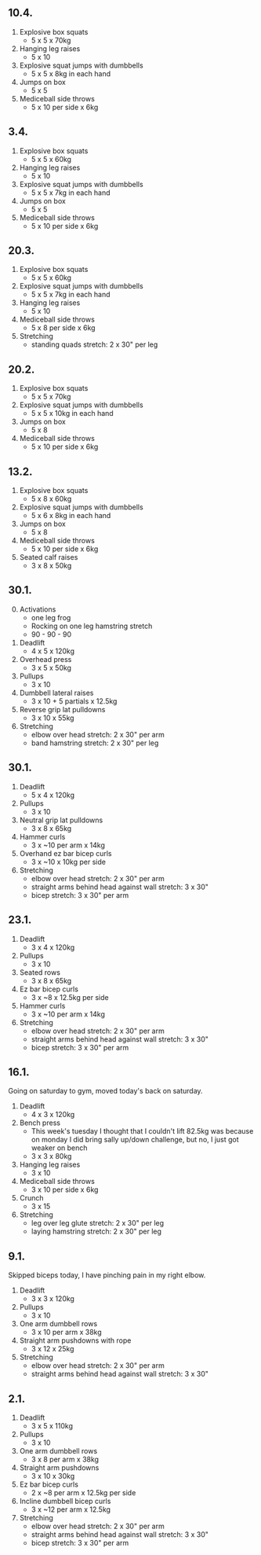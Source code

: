 ## 10.4.

1. Explosive box squats
   - 5 x 5 x 70kg
2. Hanging leg raises
   - 5 x 10
3. Explosive squat jumps with dumbbells
   - 5 x 5 x 8kg in each hand
4. Jumps on box
   - 5 x 5
5. Mediceball side throws
   - 5 x 10 per side x 6kg

## 3.4.

1. Explosive box squats
   - 5 x 5 x 60kg
2. Hanging leg raises
   - 5 x 10
3. Explosive squat jumps with dumbbells
   - 5 x 5 x 7kg in each hand
4. Jumps on box
   - 5 x 5
5. Mediceball side throws
   - 5 x 10 per side x 6kg

## 20.3.

1. Explosive box squats
   - 5 x 5 x 60kg
2. Explosive squat jumps with dumbbells
   - 5 x 5 x 7kg in each hand
3. Hanging leg raises
   - 5 x 10
4. Mediceball side throws
   - 5 x 8 per side x 6kg
5. Stretching
   - standing quads stretch: 2 x 30" per leg

## 20.2.

1. Explosive box squats
   - 5 x 5 x 70kg
2. Explosive squat jumps with dumbbells
   - 5 x 5 x 10kg in each hand
3. Jumps on box
   - 5 x 8
4. Mediceball side throws
   - 5 x 10 per side x 6kg

## 13.2.

1. Explosive box squats
   - 5 x 8 x 60kg
2. Explosive squat jumps with dumbbells
   - 5 x 6 x 8kg in each hand
3. Jumps on box
   - 5 x 8
4. Mediceball side throws
   - 5 x 10 per side x 6kg
5. Seated calf raises
   - 3 x 8 x 50kg

## 30.1.

0. Activations
   - one leg frog
   - Rocking on one leg hamstring stretch
   - 90 - 90 - 90
1. Deadlift
   - 4 x 5 x 120kg
2. Overhead press
   - 3 x 5 x 50kg
3. Pullups
   - 3 x 10
4. Dumbbell lateral raises
   - 3 x 10 + 5 partials x 12.5kg
5. Reverse grip lat pulldowns
   - 3 x 10 x 55kg
6. Stretching
   - elbow over head stretch: 2 x 30" per arm
   - band hamstring stretch: 2 x 30" per leg

## 30.1.

1. Deadlift
   - 5 x 4 x 120kg
2. Pullups
   - 3 x 10
3. Neutral grip lat pulldowns
   - 3 x 8 x 65kg
4. Hammer curls
   - 3 x ~10 per arm x 14kg
5. Overhand ez bar bicep curls
   - 3 x ~10 x 10kg per side
6. Stretching
   - elbow over head stretch: 2 x 30" per arm
   - straight arms behind head against wall stretch: 3 x 30"
   - bicep stretch: 3 x 30" per arm

## 23.1.

1. Deadlift
   - 3 x 4 x 120kg
2. Pullups
   - 3 x 10
3. Seated rows
   - 3 x 8 x 65kg
4. Ez bar bicep curls
   - 3 x ~8 x 12.5kg per side
5. Hammer curls
   - 3 x ~10 per arm x 14kg
6. Stretching
   - elbow over head stretch: 2 x 30" per arm
   - straight arms behind head against wall stretch: 3 x 30"
   - bicep stretch: 3 x 30" per arm

## 16.1.

Going on saturday to gym, moved today's back on saturday.

1. Deadlift
   - 4 x 3 x 120kg
2. Bench press
   - This week's tuesday I thought that I couldn't lift 82.5kg was because
     on monday I did bring sally up/down challenge, but no, I just got weaker on bench
   - 3 x 3 x 80kg
3. Hanging leg raises
   - 3 x 10
4. Mediceball side throws
   - 3 x 10 per side x 6kg
5. Crunch
   - 3 x 15
6. Stretching
   - leg over leg glute stretch: 2 x 30" per leg
   - laying hamstring stretch: 2 x 30" per leg

## 9.1.

Skipped biceps today, I have pinching pain in my right elbow.

1. Deadlift
   - 3 x 3 x 120kg
2. Pullups
   - 3 x 10
3. One arm dumbbell rows
   - 3 x 10 per arm x 38kg
4. Straight arm pushdowns with rope
   - 3 x 12 x 25kg
5. Stretching
   - elbow over head stretch: 2 x 30" per arm
   - straight arms behind head against wall stretch: 3 x 30"

## 2.1.

1. Deadlift
   - 3 x 5 x 110kg
2. Pullups
   - 3 x 10
3. One arm dumbbell rows
   - 3 x 8 per arm x 38kg
4. Straight arm pushdowns
   - 3 x 10 x 30kg
5. Ez bar bicep curls
   - 2 x ~8 per arm x 12.5kg per side
6. Incline dumbbell bicep curls
   - 3 x ~12 per arm x 12.5kg
7. Stretching
   - elbow over head stretch: 2 x 30" per arm
   - straight arms behind head against wall stretch: 3 x 30"
   - bicep stretch: 3 x 30" per arm

